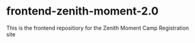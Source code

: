 # frontend-zenith-moment-2.0
This is the frontend repositiory for the Zenith Moment Camp Registration site
